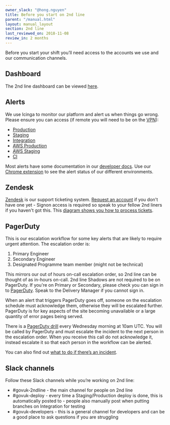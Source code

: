```yaml
---
owner_slack: "@hong.nguyen"
title: Before you start on 2nd line
parent: "/manual.html"
layout: manual_layout
section: 2nd line
last_reviewed_on: 2018-11-08
review_in: 2 months
---
```

Before you start your shift you’ll need access to the accounts we use and our communication channels.

## Dashboard
The 2nd line dashboard can be viewed [here](http://dsingleton.github.io/frame-splits/index.html?title=&layout=2col-75-25&url%5B%5D=https%3A%2F%2Fgrafana.publishing.service.gov.uk%2Fdashboard%2Ffile%2F2ndline_health.json%3Frefresh%3D1m%26orgId%3D1&url%5B%5D=https%3A%2F%2Fgovuk-secondline-blinken.herokuapp.com%2Fblinken.html&url%5B%5D=https%3A%2F%2Fgrafana.publishing.service.gov.uk%2Fdashboard%2Fdb%2Fapp-deployments%3Ffrom%3Dnow-7d%26to%3Dnow%26refresh%3D1m%26orgId%3D1&url%5B%5D=).

## Alerts
We use Icinga to monitor our platform and alert us when things go wrong. Please ensure you can access (if remote you will need to be on the [VPN](https://docs.publishing.service.gov.uk/manual/vpn.html)):

* [Production](https://alert.publishing.service.gov.uk)
* [Staging](https://alert.staging.publishing.service.gov.uk)
* [Integration](https://alert.integration.publishing.service.gov.uk)
* [AWS Production](https://alert.blue.production.govuk.digital)
* [AWS Staging](https://alert.blue.staging.govuk.digital)
* [CI](https://ci-alert.integration.publishing.service.gov.uk)

Most alerts have some documentation in our [developer docs](https://docs.publishing.service.gov.uk). Use our [Chrome extension](https://github.com/alphagov/blinkenjs#chrome-extension) to see the alert status of our different environments.


## Zendesk
[Zendesk](https://govuk.zendesk.com) is our support ticketing system. [Request an account](https://www.gov.uk/support/internal) if you don't have one yet - Signon access is required so speak to your fellow 2nd liners if you haven't got this.  This [diagram shows you how to process tickets](https://docs.google.com/presentation/d/1H8F9sTv283N_5j-3-LT2OW8Xvx0NrfCG1IjNA10vu2g/edit?usp=sharing).

## PagerDuty
This is our escalation workflow for some key alerts that are likely to require urgent attention. The escalation order is:

1. Primary Engineer
2. Secondary Engineer
3. Designated Programme team member (might not be technical)

This mirrors our out of hours on-call escalation order, so 2nd line can be thought of as in-hours on-call. 2nd line Shadows are not required to be on PagerDuty. If you're on Primary or Secondary, please check you can sign in to [PagerDuty](https://governmentdigitalservice.pagerduty.com). Speak to the Delivery Manager if you cannot sign in.

When an alert that triggers PagerDuty goes off, someone on the escalation schedule must acknowledge them, otherwise they will be escalated further. PagerDuty is for key aspects of the site becoming unavailable or a large quantity of error pages being served.

There is a [PagerDuty drill](https://docs.publishing.service.gov.uk/manual/alerts/pagerduty-drill.html) every Wednesday morning at 10am UTC. You will be called by PagerDuty and must escalate the incident to the next person in the escalation order. When you receive this call do not acknowledge it, instead escalate it so that each person in the workflow can be alerted.

You can also find out [what to do if there’s an incident](https://docs.publishing.service.gov.uk/manual/incident-management-guidance.html).

## Slack channels

Follow these Slack channels while you’re working on 2nd line:

* #govuk-2ndline - the main channel for people on 2nd line
* #govuk-deploy - every time a Staging/Production deploy is done, this is automatically posted to - people also manually post when putting branches on Integration for testing
* #govuk-developers - this is a general channel for developers and can be a good place to ask questions if you are struggling
